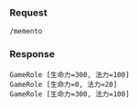 

### Request 
`/memento`

### Response
	GameRole [生命力=300, 法力=100]
	GameRole [生命力=0, 法力=20]
	GameRole [生命力=300, 法力=100]
